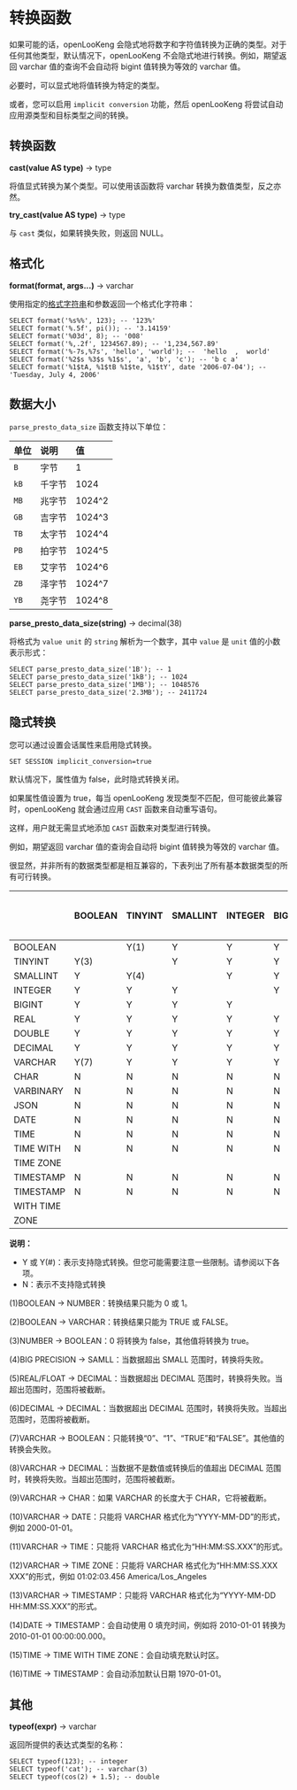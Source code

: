 
# 转换函数

如果可能的话，openLooKeng 会隐式地将数字和字符值转换为正确的类型。对于任何其他类型，默认情况下，openLooKeng 不会隐式地进行转换。例如，期望返回 varchar 值的查询不会自动将 bigint 值转换为等效的 varchar 值。

必要时，可以显式地将值转换为特定的类型。

或者，您可以启用 `implicit conversion` 功能，然后 openLooKeng 将尝试自动应用源类型和目标类型之间的转换。

## 转换函数

**cast(value AS type)** -> type

将值显式转换为某个类型。可以使用该函数将 varchar 转换为数值类型，反之亦然。

**try\_cast(value AS type)** -> type

与 `cast` 类似，如果转换失败，则返回 NULL。

## 格式化

**format(format, args...)** -> varchar

使用指定的[格式字符串](https://docs.oracle.com/javase/8/docs/api/java/util/Formatter.html#syntax)和参数返回一个格式化字符串：

    SELECT format('%s%%', 123); -- '123%'
    SELECT format('%.5f', pi()); -- '3.14159'
    SELECT format('%03d', 8); -- '008'
    SELECT format('%,.2f', 1234567.89); -- '1,234,567.89'
    SELECT format('%-7s,%7s', 'hello', 'world'); --  'hello  ,  world'
    SELECT format('%2$s %3$s %1$s', 'a', 'b', 'c'); -- 'b c a'
    SELECT format('%1$tA, %1$tB %1$te, %1$tY', date '2006-07-04'); -- 'Tuesday, July 4, 2006'

## 数据大小

`parse_presto_data_size` 函数支持以下单位：

| 单位 | 说明   | 值     |
| :--- | :----- | :----- |
| `B`  | 字节   | 1      |
| `kB` | 千字节 | 1024   |
| `MB` | 兆字节 | 1024^2 |
| `GB` | 吉字节 | 1024^3 |
| `TB` | 太字节 | 1024^4 |
| `PB` | 拍字节 | 1024^5 |
| `EB` | 艾字节 | 1024^6 |
| `ZB` | 泽字节 | 1024^7 |
| `YB` | 尧字节 | 1024^8 |

**parse\_presto\_data\_size(string)** -> decimal(38)

将格式为 `value unit` 的 `string` 解析为一个数字，其中 `value` 是 `unit` 值的小数表示形式：

    SELECT parse_presto_data_size('1B'); -- 1
    SELECT parse_presto_data_size('1kB'); -- 1024
    SELECT parse_presto_data_size('1MB'); -- 1048576
    SELECT parse_presto_data_size('2.3MB'); -- 2411724

## 隐式转换

您可以通过设置会话属性来启用隐式转换。

    SET SESSION implicit_conversion=true

默认情况下，属性值为 false，此时隐式转换关闭。

如果属性值设置为 true，每当 openLooKeng 发现类型不匹配，但可能彼此兼容时，openLooKeng 就会通过应用 `CAST` 函数来自动重写语句。

这样，用户就无需显式地添加 `CAST` 函数来对类型进行转换。

例如，期望返回 varchar 值的查询会自动将 bigint 值转换为等效的 varchar 值。

很显然，并非所有的数据类型都是相互兼容的，下表列出了所有基本数据类型的所有可行转换。

|           | BOOLEAN | TINYINT | SMALLINT | INTEGER | BIGINT | REAL | DOUBLE | DECIMAL | VARCHAR | CHAR | VARBINARY | JSON | DATE  | TIME  | TIME WITH TIME ZONE | TIMESTAMP | TIMESTAMP WITH TIME ZONE |
| --------- | ------- | ------- | -------- | ------- | ------ | ---- | ------ | ------- | ------- | ---- | --------- | ---- | ----- | ----- | ------------------- | --------- | ------------------------ |
| BOOLEAN   |         | Y(1)    | Y        | Y       | Y      | Y    | Y      | Y       | Y(2)    | N    | N         | Y    | N     | N     | N                   | N         | N                        |
| TINYINT   | Y(3)    |         | Y        | Y       | Y      | Y    | Y      | Y       | Y       | N    | N         | Y    | N     | N     | N                   | N         | N                        |
| SMALLINT  | Y       | Y(4)    |          | Y       | Y      | Y    | Y      | Y       | Y       | N    | N         | Y    | N     | N     | N                   | N         | N                        |
| INTEGER   | Y       | Y       | Y        |         | Y      | Y    | Y      | Y       | Y       | N    | N         | Y    | N     | N     | N                   | N         | N                        |
| BIGINT    | Y       | Y       | Y        | Y       |        | Y    | Y      | Y       | Y       | N    | N         | Y    | N     | N     | N                   | N         | N                        |
| REAL      | Y       | Y       | Y        | Y       | Y      |      | Y      | Y(5)    | Y       | N    | N         | Y    | N     | N     | N                   | N         | N                        |
| DOUBLE    | Y       | Y       | Y        | Y       | Y      | Y    |        | Y       | Y       | N    | N         | Y    | N     | N     | N                   | N         | N                        |
| DECIMAL   | Y       | Y       | Y        | Y       | Y      | Y    | Y      | (6)     | Y       | N    | N         | Y    | N     | N     | N                   | N         | N                        |
| VARCHAR   | Y(7)    | Y       | Y        | Y       | Y      | Y    | Y      | Y(8)    |         | Y(9) | Y         | Y    | Y(10) | Y(11) | Y(12)               | Y(13)     | Y                        |
| CHAR      | N       | N       | N        | N       | N      | N    | N      | N       | Y       |      | N         | N    | N     | N     | N                   | N         | N                        |
| VARBINARY | N       | N       | N        | N       | N      | N    | N      | N       | N       | N    |           | N    | N     | N     | N                   | N         | N                        |
| JSON      | N       | N       | N        | N       | N      | N    | N      | N       | Y       | N    | N         |      | N     | N     | N                   | N         | N                        |
| DATE      | N       | N       | N        | N       | N      | N    | N      | N       | Y       | N    | N         | Y    |       | N     | N                   | Y(14)     | Y                        |
| TIME      | N       | N       | N        | N       | N      | N    | N      | N       | Y       | N    | N         | N    | N     |       | Y(15)               | Y(16)     | Y                        |
| TIME WITH | N       | N       | N        | N       | N      | N    | N      | N       | Y       | N    | N         | N    | N     | Y     |                     | Y         | Y                        |
| TIME ZONE |         |         |          |         |        |      |        |         |         |      |           |      |       |       |                     |           |                          |
| TIMESTAMP | N       | N       | N        | N       | N      | N    | N      | N       | Y       | N    | N         | N    | Y     | Y     | Y                   |           | Y                        |
| TIMESTAMP | N       | N       | N        | N       | N      | N    | N      | N       | Y       | N    | N         | N    | Y     | Y     | Y                   | Y         |                          |
| WITH TIME |         |         |          |         |        |      |        |         |         |      |           |      |       |       |                     |           |                          |
| ZONE      |         |         |          |         |        |      |        |         |         |      |           |      |       |       |                     |           |                          |

 

**说明：**

- Y 或 Y(#)：表示支持隐式转换。但您可能需要注意一些限制。请参阅以下各项。
- N：表示不支持隐式转换

(1)BOOLEAN -> NUMBER：转换结果只能为 0 或 1。

(2)BOOLEAN -> VARCHAR：转换结果只能为 TRUE 或 FALSE。

(3)NUMBER -> BOOLEAN：0 将转换为 false，其他值将转换为 true。

(4)BIG PRECISION -> SAMLL：当数据超出 SMALL 范围时，转换将失败。

(5)REAL/FLOAT -> DECIMAL：当数据超出 DECIMAL 范围时，转换将失败。当超出范围时，范围将被截断。

(6)DECIMAL -> DECIMAL：当数据超出 DECIMAL 范围时，转换将失败。当超出范围时，范围将被截断。

(7)VARCHAR -> BOOLEAN：只能转换“0”、“1”、“TRUE”和“FALSE”。其他值的转换会失败。

(8)VARCHAR -> DECIMAL：当数据不是数值或转换后的值超出 DECIMAL 范围时，转换将失败。当超出范围时，范围将被截断。

(9)VARCHAR -> CHAR：如果 VARCHAR 的长度大于 CHAR，它将被截断。

(10)VARCHAR -> DATE：只能将 VARCHAR 格式化为“YYYY-MM-DD”的形式，例如 2000-01-01。

(11)VARCHAR -> TIME：只能将 VARCHAR 格式化为“HH:MM:SS.XXX”的形式。

(12)VARCHAR -> TIME ZONE：只能将 VARCHAR 格式化为“HH:MM:SS.XXX XXX”的形式，例如 01:02:03.456 America/Los\_Angeles

(13)VARCHAR -> TIMESTAMP：只能将 VARCHAR 格式化为“YYYY-MM-DD HH:MM:SS.XXX”的形式。

(14)DATE -> TIMESTAMP：会自动使用 0 填充时间，例如将 2010-01-01 转换为 2010-01-01 00:00:00.000。

(15)TIME -> TIME WITH TIME ZONE：会自动填充默认时区。

(16)TIME -> TIMESTAMP：会自动添加默认日期 1970-01-01。

## 其他

**typeof(expr)** -> varchar

返回所提供的表达式类型的名称：

    SELECT typeof(123); -- integer
    SELECT typeof('cat'); -- varchar(3)
    SELECT typeof(cos(2) + 1.5); -- double